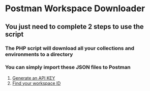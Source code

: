# Postman Workspace Downloader
## You just need to complete 2 steps to use the script
### The PHP script will download all your collections and environments to a directory
### You can simply import these JSON files to Postman

1. [Generate an API KEY](https://go.postman.co/settings/me/api-keys)
2. [Find your workspace ID](https://support.postman.com/hc/en-us/articles/5063785095319-How-to-find-the-ID-of-an-element-in-Postman)

